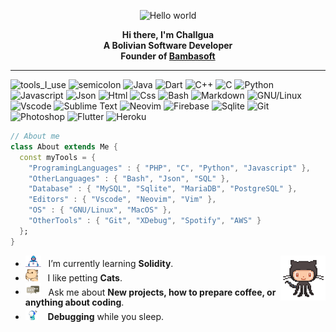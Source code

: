 <div align="center" width="50">

<img src="https://github.com/challgua/challgua/blob/main/images/coding.gif?raw=true" href="https://github.com/challgua" alt="Hello world" width="625"/> <br>
 
  
<p><strong>Hi there, I'm Challgua
<br>A Bolivian Software Developer 
<br>Founder of <a href='http://bambasoft.com/' target="_blank">Bambasoft</a></strong></p>
</div>

<hr></hr>

![tools_I_use](https://img.shields.io/badge/-%F0%9F%9A%80%20Tools%20I%20use-orange)
![semicolon](https://img.shields.io/badge/-%3A-orange)
![Java](https://img.shields.io/badge/Java-ED8B00?style=flat&logo=java&logoColor=white)
![Dart](https://img.shields.io/badge/Dart-0175C2?style=flat&logo=dart&logoColor=white)
![C++](https://img.shields.io/badge/C%2B%2B-00599C?style=flat&logo=c%2B%2B&logoColor=white)
![C](https://img.shields.io/badge/C-00599C?style=flat&logo=c&logoColor=white)
![Python](https://img.shields.io/badge/Python-FFD43B?style=flat&logo=python&logoColor=darkgreen)
![Javascript](https://img.shields.io/badge/JavaScript-323330?style=flat&logo=javascript&logoColor=F7DF1E)
![Json](https://img.shields.io/badge/json-5E5C5C?style=flat&logo=json&logoColor=white)
![Html](https://img.shields.io/badge/HTML5-E34F26?style=flat&logo=html5&logoColor=white)
![Css](https://img.shields.io/badge/CSS3-1572B6?style=flat&logo=css3&logoColor=white)
![Bash](https://img.shields.io/badge/GNU%20Bash-4EAA25?style=flat&logo=GNU%20Bash&logoColor=white)
![Markdown](https://img.shields.io/badge/Markdown-000000?style=flat&logo=markdown&logoColor=white)
![GNU/Linux](https://img.shields.io/badge/Linux-FCC624?style=flat&logo=linux&logoColor=black)
![Vscode](https://img.shields.io/badge/Visual_Studio_Code-0078D4?style=flat&logo=visual%20studio%20code&logoColor=white)
![Sublime Text](https://img.shields.io/badge/sublime_text-%23575757.svg?&style=flat&logo=sublime-text&logoColor=important)
![Neovim](https://img.shields.io/badge/NeoVim-%2357A143.svg?&style=flat&logo=neovim&logoColor=white)
![Firebase](https://img.shields.io/badge/firebase-ffca28?style=flat&logo=firebase&logoColor=black)
![Sqlite](https://img.shields.io/badge/SQLite-07405E?style=flat&logo=sqlite&logoColor=white)
![Git](https://img.shields.io/badge/GIT-E44C30?style=flat&logo=git&logoColor=white)
![Photoshop](https://img.shields.io/badge/Adobe%20Photoshop-31A8FF?style=flat&logo=Adobe%20Photoshop&logoColor=black)
![Flutter](https://img.shields.io/badge/Flutter-02569B?style=flat&logo=flutter&logoColor=white)
![Heroku](https://img.shields.io/badge/Heroku-430098?style=flat&logo=heroku&logoColor=white)

```dart
// About me
class About extends Me { 
  const myTools = {  
    "ProgramingLanguages" : { "PHP", "C", "Python", "Javascript" },
    "OtherLanguages" : { "Bash", "Json", "SQL" },
    "Database" : { "MySQL", "Sqlite", "MariaDB", "PostgreSQL" },
    "Editors" : { "Vscode", "Neovim", "Vim" },
    "OS" : { "GNU/Linux", "MacOS" },
    "OtherTools" : { "Git", "XDebug", "Spotify", "AWS" }
  };
}
```

-  <img alt="GIF" src="https://github.com/challgua/challgua/blob/main/images/dev.gif" width="25" /> &nbsp; I’m currently learning **Solidity**. <img width="15%" align="right" alt="Github Image" src="https://github.com/challgua/challgua/blob/main/images/github.gif?raw=true" /><br>
- <img src="https://github.com/challgua/challgua/blob/main/images/hyperkitty.gif?raw=true" width="20" />&nbsp;&nbsp;&nbsp; I like petting **Cats**. <br>
- <img src="https://github.com/challgua/challgua/blob/main/images/message.gif?raw=true" width="25" />&nbsp;&nbsp; Ask me about **New projects, how to prepare coffee, or anything about coding**. <br>
- <img src="https://github.com/challgua/challgua/blob/main/images/music.gif?raw=true" width="20" />&nbsp;&nbsp;&nbsp; **Debugging** while you sleep. <br>

<div align="center" >

</div>

